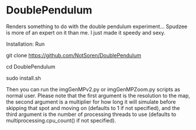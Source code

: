 # DoublePendulum
Renders something to do with the double pendulum experiment... Spudzee is more of an expert on it than me. I just made it speedy and sexy. 

Installation:
Run 

git clone https://github.com/NotSoren/DoublePendulum 

cd DoublePendulum

sudo install.sh

Then you can run the imgGenMPv2.py or imgGenMPZoom.py scripts as normal user. Please note that the first argument is the resolution to the map, the second argument is a multiplier for how long it will simulate before skipping that spot and moving on (defaults to 1 if not specified), and the third argument is the number of processing threads to use (defaults to multiprocessing.cpu_count() if not specified). 

